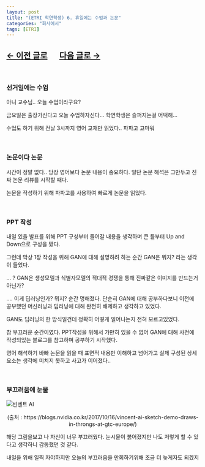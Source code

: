 ```yaml
---
layout: post
title: "(ETRI 학연학생) 6. 휴일에는 수업과 논문"
categories: "회사에서"
tags: [ETRI]
---
```


## [←  이전 글로](https://maizer2.github.io/회사에서/2022/03/08/(ETRI-학연학생)-5.-하루종일-논문-읽기.html) 　 [다음 글로 →](https://maizer2.github.io/회사에서/2022/03/10/(ETRI-학연학생)-7.-발표-그리고-부산.html)

<br/>

### 선거일에는 수업

아니 교수님.. 오늘 수업이라구요?

금요일은 출장가신다고 오늘 수업하자신다... 학연학생은 슬퍼지는걸 어떡해...

수업도 하기 위해 전날 3시까지 영어 교재만 읽었다.. 파파고 고마워

<br/>

### 논문이다 논문

시간이 정말 없다.. 당장 영어보다 논문 내용이 중요하다. 일단 논문 해석은 그만두고 진짜 논문 리뷰를 시작할 때다.

논문을 작성하기 위해 파파고를 사용하여 빠르게 논문을 읽었다.

<br/>

### PPT 작성

내일 있을 발표를 위해 PPT 구성부터 들어갈 내용을 생각하며 큰 틀부터 Up and Down으로 구성을 짰다.

그런데 막상 1장 작성을 위해 GAN에 대해 설명하려 하는 순간 GAN은 뭐지? 라는 생각이 들었다.

... ? GAN은 생성모델과 식별자모델의 적대적 경쟁을 통해 진짜같은 이미지를 만드는거 아닌가?

.... 이게 딥러닝인가? 뭐지? 순간 멍해졌다. 단순히 GAN에 대해 공부하다보니 이전에 공부했던 머신러닝과 딥러닝에 대해 완전히 배제하고 생각하고 있었다.

GAN도 딥러닝의 한 방식일건데 정확히 어떻게 일어나는지 전혀 모르고있었다.

참 부끄러운 순간이였다. PPT작성을 위해서 가만히 있을 수 없어 GAN에 대해 사전에 작성되있는 블로그를 참고하며 공부하기 시작했다.

영어 해석하기 바빠 논문을 읽을 때 표면적 내용만 이해하고 넘어가고 실제 구성된 상세요소는 생각에 미치지 못하고 사고가 이어졌다..

<br/>

### 부끄러움에 눈물

![빈센트 AI](https://www.bloter.net/data/blt/image/2018/06/08/blt201806080003.jpg)
<center>(출처 : https://blogs.nvidia.co.kr/2017/10/16/vincent-ai-sketch-demo-draws-in-throngs-at-gtc-europe/)</center>

해당 그림을보고 나 자신이 너무 부끄러웠다. 눈시울이 붉어졌지만 나도 저렇게 할 수 있다고 생각하니 감동했던 것 같다.

내일을 위해 일찍 자야하지만 오늘의 부끄러움을 만회하기위해 조금 더 늦게자도 되겠지
